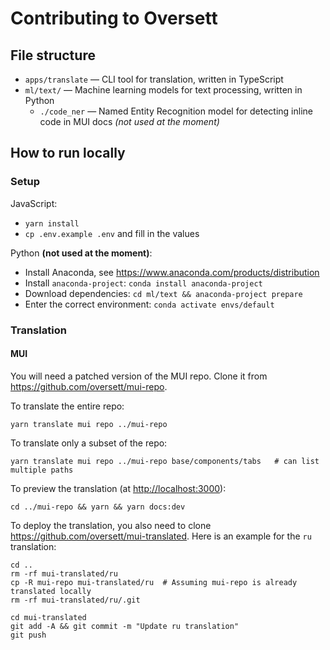 # Contributing to Oversett

## File structure

- `apps/translate` — CLI tool for translation, written in TypeScript
- `ml/text/` — Machine learning models for text processing, written in Python
  - `./code_ner` — Named Entity Recognition model for detecting inline code in MUI docs _(not used at the moment)_

## How to run locally

### Setup

JavaScript:

- `yarn install`
- `cp .env.example .env` and fill in the values

Python **(not used at the moment)**:

- Install Anaconda, see <https://www.anaconda.com/products/distribution>
- Install `anaconda-project`: `conda install anaconda-project`
- Download dependencies: `cd ml/text && anaconda-project prepare`
- Enter the correct environment: `conda activate envs/default`

### Translation

#### MUI

You will need a patched version of the MUI repo. Clone it from <https://github.com/oversett/mui-repo>.

To translate the entire repo:

```
yarn translate mui repo ../mui-repo
```

To translate only a subset of the repo:

```
yarn translate mui repo ../mui-repo base/components/tabs   # can list multiple paths
```

To preview the translation (at <http://localhost:3000>):

```
cd ../mui-repo && yarn && yarn docs:dev
```

To deploy the translation, you also need to clone <https://github.com/oversett/mui-translated>. Here is an example for the `ru` translation:

```
cd ..
rm -rf mui-translated/ru
cp -R mui-repo mui-translated/ru  # Assuming mui-repo is already translated locally
rm -rf mui-translated/ru/.git

cd mui-translated
git add -A && git commit -m "Update ru translation"
git push
```

